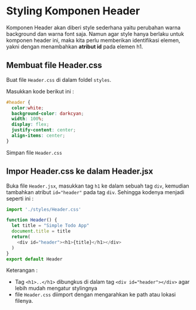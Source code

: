 # Styling Komponen Header

Komponen Header akan diberi style sederhana yaitu perubahan warna background dan warna font saja. Namun agar style hanya berlaku untuk komponen header ini, maka kita perlu memberikan identifikasi elemen, yakni dengan menambahkan **atribut id** pada elemen h1.

## Membuat file Header.css

Buat file `Header.css` di dalam foldel `styles`.

Masukkan kode berikut ini :

```css
#header {
  color:white;
  background-color: darkcyan;
  width: 100%;
  display: flex;
  justify-content: center;
  align-items: center;
}
```

Simpan file `Header.css`

## Impor Header.css ke dalam Header.jsx

Buka file `Header.jsx`, masukkan tag `h1` ke dalam sebuah tag `div`, kemudian tambahkan atribut `id="header"` pada tag `div`. Sehingga kodenya menjadi seperti ini :

```javascript
import './styles/Header.css'

function Header() {
  let title = "Simple Todo App"
  document.title = title
  return(
    <div id="header"><h1>{title}</h1></div>
  )
}
export default Header
```

Keterangan :

* Tag `<h1>..</h1>` dibungkus di dalam tag `<div id="header"></div>` agar lebih mudah mengatur stylingnya
* file `Header.css` diimport dengan mengarahkan ke path atau lokasi filenya.